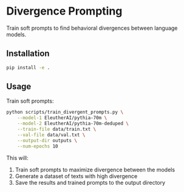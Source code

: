 # Divergence Prompting

Train soft prompts to find behavioral divergences between language models.

## Installation

```bash
pip install -e .
```

## Usage

Train soft prompts:

```bash
python scripts/train_divergent_prompts.py \
    --model-1 EleutherAI/pythia-70m \
    --model-2 EleutherAI/pythia-70m-deduped \
    --train-file data/train.txt \
    --val-file data/val.txt \
    --output-dir outputs \
    --num-epochs 10
```

This will:
1. Train soft prompts to maximize divergence between the models
2. Generate a dataset of texts with high divergence
3. Save the results and trained prompts to the output directory